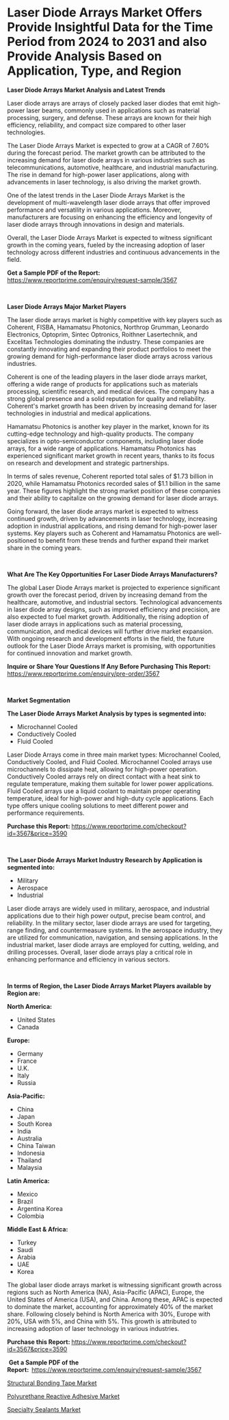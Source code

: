 <p><h1>Laser Diode Arrays Market Offers Provide Insightful Data for the Time Period from 2024 to 2031 and also Provide Analysis Based on Application, Type, and Region</h1></p><p><strong>Laser Diode Arrays Market Analysis and Latest Trends</strong></p>
<p><p>Laser diode arrays are arrays of closely packed laser diodes that emit high-power laser beams, commonly used in applications such as material processing, surgery, and defense. These arrays are known for their high efficiency, reliability, and compact size compared to other laser technologies.</p><p>The Laser Diode Arrays Market is expected to grow at a CAGR of 7.60% during the forecast period. The market growth can be attributed to the increasing demand for laser diode arrays in various industries such as telecommunications, automotive, healthcare, and industrial manufacturing. The rise in demand for high-power laser applications, along with advancements in laser technology, is also driving the market growth.</p><p>One of the latest trends in the Laser Diode Arrays Market is the development of multi-wavelength laser diode arrays that offer improved performance and versatility in various applications. Moreover, manufacturers are focusing on enhancing the efficiency and longevity of laser diode arrays through innovations in design and materials.</p><p>Overall, the Laser Diode Arrays Market is expected to witness significant growth in the coming years, fueled by the increasing adoption of laser technology across different industries and continuous advancements in the field.</p></p>
<p><strong>Get a Sample PDF of the Report:&nbsp;</strong> <a href="https://www.reportprime.com/enquiry/request-sample/3567">https://www.reportprime.com/enquiry/request-sample/3567</a></p>
<p>&nbsp;</p>
<p><strong>Laser Diode Arrays Major Market Players</strong></p>
<p><p>The laser diode arrays market is highly competitive with key players such as Coherent, FISBA, Hamamatsu Photonics, Northrop Grumman, Leonardo Electronics, Optoprim, Sintec Optronics, Roithner Lasertechnik, and Excelitas Technologies dominating the industry. These companies are constantly innovating and expanding their product portfolios to meet the growing demand for high-performance laser diode arrays across various industries.</p><p>Coherent is one of the leading players in the laser diode arrays market, offering a wide range of products for applications such as materials processing, scientific research, and medical devices. The company has a strong global presence and a solid reputation for quality and reliability. Coherent's market growth has been driven by increasing demand for laser technologies in industrial and medical applications.</p><p>Hamamatsu Photonics is another key player in the market, known for its cutting-edge technology and high-quality products. The company specializes in opto-semiconductor components, including laser diode arrays, for a wide range of applications. Hamamatsu Photonics has experienced significant market growth in recent years, thanks to its focus on research and development and strategic partnerships.</p><p>In terms of sales revenue, Coherent reported total sales of $1.73 billion in 2020, while Hamamatsu Photonics recorded sales of $1.1 billion in the same year. These figures highlight the strong market position of these companies and their ability to capitalize on the growing demand for laser diode arrays.</p><p>Going forward, the laser diode arrays market is expected to witness continued growth, driven by advancements in laser technology, increasing adoption in industrial applications, and rising demand for high-power laser systems. Key players such as Coherent and Hamamatsu Photonics are well-positioned to benefit from these trends and further expand their market share in the coming years.</p></p>
<p>&nbsp;</p>
<p><strong>What Are The Key Opportunities For Laser Diode Arrays Manufacturers?</strong></p>
<p><p>The global Laser Diode Arrays market is projected to experience significant growth over the forecast period, driven by increasing demand from the healthcare, automotive, and industrial sectors. Technological advancements in laser diode array designs, such as improved efficiency and precision, are also expected to fuel market growth. Additionally, the rising adoption of laser diode arrays in applications such as material processing, communication, and medical devices will further drive market expansion. With ongoing research and development efforts in the field, the future outlook for the Laser Diode Arrays market is promising, with opportunities for continued innovation and market growth.</p></p>
<p><strong>Inquire or Share Your Questions If Any Before Purchasing This Report:</strong> <a href="https://www.reportprime.com/enquiry/pre-order/3567">https://www.reportprime.com/enquiry/pre-order/3567</a></p>
<p>&nbsp;</p>
<p><strong>Market Segmentation</strong></p>
<p><strong>The Laser Diode Arrays Market Analysis by types is segmented into:</strong></p>
<p><ul><li>Microchannel Cooled</li><li>Conductively Cooled</li><li>Fluid Cooled</li></ul></p>
<p><p>Laser Diode Arrays come in three main market types: Microchannel Cooled, Conductively Cooled, and Fluid Cooled. Microchannel Cooled arrays use microchannels to dissipate heat, allowing for high-power operation. Conductively Cooled arrays rely on direct contact with a heat sink to regulate temperature, making them suitable for lower power applications. Fluid Cooled arrays use a liquid coolant to maintain proper operating temperature, ideal for high-power and high-duty cycle applications. Each type offers unique cooling solutions to meet different power and performance requirements.</p></p>
<p><strong>Purchase this Report:&nbsp;</strong><a href="https://www.reportprime.com/checkout?id=3567&price=3590">https://www.reportprime.com/checkout?id=3567&price=3590</a></p>
<p>&nbsp;</p>
<p><strong>The Laser Diode Arrays Market Industry Research by Application is segmented into:</strong></p>
<p><ul><li>Military</li><li>Aerospace</li><li>Industrial</li></ul></p>
<p><p>Laser diode arrays are widely used in military, aerospace, and industrial applications due to their high power output, precise beam control, and reliability. In the military sector, laser diode arrays are used for targeting, range finding, and countermeasure systems. In the aerospace industry, they are utilized for communication, navigation, and sensing applications. In the industrial market, laser diode arrays are employed for cutting, welding, and drilling processes. Overall, laser diode arrays play a critical role in enhancing performance and efficiency in various sectors.</p></p>
<p>&nbsp;</p>
<p><strong>In terms of Region, the Laser Diode Arrays Market Players available by Region are:</strong></p>
<p>
    <p> <strong> North America: </strong>
        <ul>
            <li>United States</li>
            <li>Canada</li>
        </ul>
        </p> 
    <p> <strong> Europe: </strong>
        <ul>
            <li>Germany</li>
            <li>France</li>
            <li>U.K.</li>
            <li>Italy</li>
            <li>Russia</li>
        </ul>
        </p> 
    <p> <strong> Asia-Pacific: </strong>
        <ul>
            <li>China</li>
            <li>Japan</li>
            <li>South Korea</li>
            <li>India</li>
            <li>Australia</li>
            <li>China Taiwan</li>
            <li>Indonesia</li>
            <li>Thailand</li>
            <li>Malaysia</li>
        </ul>
        </p> 
    <p> <strong> Latin America: </strong>
        <ul>
            <li>Mexico</li>
            <li>Brazil</li>
            <li>Argentina Korea</li>
            <li>Colombia</li>
        </ul>
        </p> 
    <p> <strong> Middle East & Africa: </strong>
        <ul>
            <li>Turkey</li>
            <li>Saudi</li>
            <li>Arabia</li>
            <li>UAE</li>
            <li>Korea</li>
        </ul>
    </p>
    </p>
<p><p>The global laser diode arrays market is witnessing significant growth across regions such as North America (NA), Asia-Pacific (APAC), Europe, the United States of America (USA), and China. Among these, APAC is expected to dominate the market, accounting for approximately 40% of the market share. Following closely behind is North America with 30%, Europe with 20%, USA with 5%, and China with 5%. This growth is attributed to increasing adoption of laser technology in various industries.</p></p>
<p><strong>Purchase this Report: </strong><a href="https://www.reportprime.com/checkout?id=3567&price=3590">https://www.reportprime.com/checkout?id=3567&price=3590</a></p>
<p>&nbsp;<strong>Get a Sample PDF of the Report:&nbsp;&nbsp;</strong><a href="https://www.reportprime.com/enquiry/request-sample/3567">https://www.reportprime.com/enquiry/request-sample/3567</a></p>
<p><strong></strong></p>
<p><p><a href="https://forested-sushi-9b0.notion.site/Structural-Bonding-Tape-Market-Dynamics-2024-2031-Also-about-Its-Market-Trends-Projections-and-Op-04819688a7b84ad3ae4848f8b11ace71">Structural Bonding Tape Market</a></p><p><a href="https://sore-arch-6db.notion.site/Polyurethane-Reactive-Adhesive-Market-Size-Growing-and-Forecasted-for-period-from-2024-2031-and-pr-bee8a90d827941eb8d025cda97640bfa">Polyurethane Reactive Adhesive Market</a></p><p><a href="https://summer-dogwood-3e9.notion.site/Specialty-Sealants-Market-Growth-Market-Trends-COVID-19-Impact-and-Forecasts-for-period-from-2024-cc8fbef39dc0467ca0aca98dd95a6f54">Specialty Sealants Market</a></p></p>